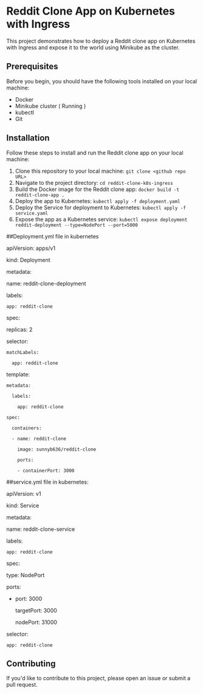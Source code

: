 # Reddit Clone App on Kubernetes with Ingress
This project demonstrates how to deploy a Reddit clone app on Kubernetes with Ingress and expose it to the world using Minikube as the cluster.

## Prerequisites
Before you begin, you should have the following tools installed on your local machine: 

- Docker
- Minikube cluster ( Running )
- kubectl
- Git



## Installation
Follow these steps to install and run the Reddit clone app on your local machine:

1) Clone this repository to your local machine: `git clone <github repo URL>`
2) Navigate to the project directory: `cd reddit-clone-k8s-ingress`
3) Build the Docker image for the Reddit clone app: `docker build -t reddit-clone-app .`
4) Deploy the app to Kubernetes: `kubectl apply -f deployment.yaml`
5) Deploy the Service for deployment to Kubernetes: `kubectl apply -f service.yaml`
6) Expose the app as a Kubernetes service: `kubectl expose deployment reddit-deployment --type=NodePort --port=5000`


##Deployment.yml file in kubernetes

apiVersion: apps/v1

kind: Deployment

metadata:

name: reddit-clone-deployment
  
  labels:
    
    app: reddit-clone

spec:
  
  replicas: 2
  
  selector:
    
    matchLabels:
      
      app: reddit-clone
  
  template:
    
    metadata:
      
      labels:
        
        app: reddit-clone
    
    spec:
      
      containers:
      
      - name: reddit-clone
        
        image: sunnyb636/reddit-clone
        
        ports:
        
        - containerPort: 3000



##service.yml file in kubernetes:


apiVersion: v1

kind: Service

metadata:
  
  name: reddit-clone-service
  
  labels:
    
    app: reddit-clone

spec:
  
  type: NodePort
  
  ports:
  
  - port: 3000
    
    targetPort: 3000
    
    nodePort: 31000
  
  selector:
    
    app: reddit-clone




## Contributing
If you'd like to contribute to this project, please open an issue or submit a pull request.


